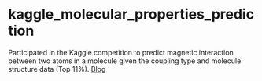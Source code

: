 # kaggle_molecular_properties_prediction

Participated in the Kaggle competition to predict magnetic interaction between two atoms in a molecule given the coupling type and molecule structure data (Top 11\%).
[Blog](https://tokyoz.koozyt.com/?p=2440)
